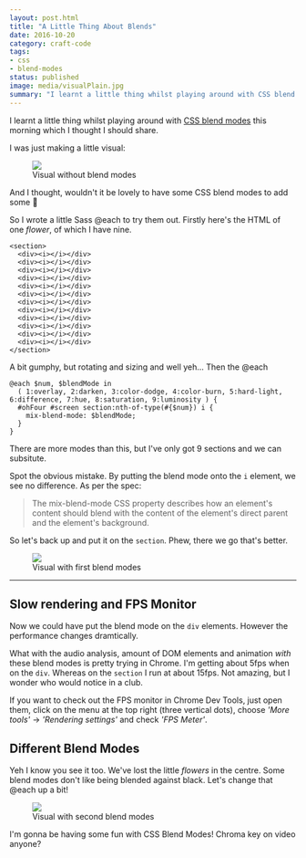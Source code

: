 ```yaml
---
layout: post.html
title: "A Little Thing About Blends"
date: 2016-10-20
category: craft-code
tags:
- css
- blend-modes
status: published
image: media/visualPlain.jpg
summary: "I learnt a little thing whilst playing around with CSS blend modes this morning which I thought I should share."
---
```


I learnt a little thing whilst playing around with [CSS blend modes](https://developer.mozilla.org/en-US/docs/Web/CSS/mix-blend-mode) this morning which I thought I should share.

I was just making a little visual:

<figure class="media-feature">
  <img src="/media/visualPlain.jpg" />
  <figcaption>Visual without blend modes</figcaption>
</figure>

And I thought, wouldn't it be lovely to have some CSS blend modes to add some 🤗

So I wrote a little Sass @each to try them out. Firstly here's the HTML of one _flower_, of which I have nine.

<pre><code class="language-html">&lt;section>
  &lt;div>&lt;i>&lt;/i>&lt;/div>
  &lt;div>&lt;i>&lt;/i>&lt;/div>
  &lt;div>&lt;i>&lt;/i>&lt;/div>
  &lt;div>&lt;i>&lt;/i>&lt;/div>
  &lt;div>&lt;i>&lt;/i>&lt;/div>
  &lt;div>&lt;i>&lt;/i>&lt;/div>
  &lt;div>&lt;i>&lt;/i>&lt;/div>
  &lt;div>&lt;i>&lt;/i>&lt;/div>
  &lt;div>&lt;i>&lt;/i>&lt;/div>
  &lt;div>&lt;i>&lt;/i>&lt;/div>
  &lt;div>&lt;i>&lt;/i>&lt;/div>
  &lt;div>&lt;i>&lt;/i>&lt;/div>
&lt;/section>
</code></pre>


A bit gumphy, but rotating and sizing and well yeh... Then the @each

<pre><code class="language-css">@each $num, $blendMode in
  ( 1:overlay, 2:darken, 3:color-dodge, 4:color-burn, 5:hard-light, 6:difference, 7:hue, 8:saturation, 9:luminosity ) {
  #ohFour #screen section:nth-of-type(#{$num}) i {
    mix-blend-mode: $blendMode;
  }
}
</code></pre>


There are more modes than this, but I've only got 9 sections and we can subsitute.

Spot the obvious mistake. By putting the blend mode onto the `i` element, we see no difference. As per the spec:

>The mix-blend-mode CSS property describes how an element's content should blend with the content of the element's direct parent and the element's background.

So let's back up and put it on the `section`. Phew, there we go that's better.

<figure class="media-feature">
  <img src="/media/visualFirstBlend.jpg" />
  <figcaption>Visual with first blend modes</figcaption>
</figure>

<hr />

## Slow rendering and FPS Monitor

Now we could have put the blend mode on the `div` elements. However the performance changes dramtically.

What with the audio analysis, amount of DOM elements and animation *with* these blend modes is pretty trying in Chrome. I'm getting about 5fps when on the `div`. Whereas on the `section` I run at about 15fps. Not amazing, but I wonder who would notice in a club.

If you want to check out the FPS monitor in Chrome Dev Tools, just open them, click on the menu at the top right (three vertical dots), choose _'More tools'_ -> _'Rendering settings'_ and check _'FPS Meter'_.

## Different Blend Modes

Yeh I know you see it too. We've lost the little _flowers_ in the centre. Some blend modes don't like being blended against black. Let's change that @each up a bit!

<figure class="media-feature">
  <img src="/media/visualSecBlend.jpg" />
  <figcaption>Visual with second blend modes</figcaption>
</figure>

I'm gonna be having some fun with CSS Blend Modes! Chroma key on video anyone?


